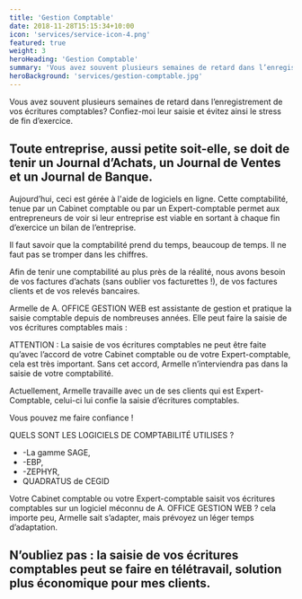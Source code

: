 ```yaml
---
title: 'Gestion Comptable'
date: 2018-11-28T15:15:34+10:00
icon: 'services/service-icon-4.png'
featured: true
weight: 3
heroHeading: 'Gestion Comptable'
summary: 'Vous avez souvent plusieurs semaines de retard dans l’enregistrement de vos écritures comptables? Confiez-moi leur saisie et évitez ainsi le stress de fin d’exercice.'
heroBackground: 'services/gestion-comptable.jpg'
---
```


Vous avez souvent plusieurs semaines de retard dans l’enregistrement de vos écritures comptables? Confiez-moi leur saisie et évitez ainsi le stress de fin d’exercice.


## Toute entreprise, aussi petite soit-elle, se doit de tenir un Journal d’Achats, un Journal de Ventes et un Journal de Banque.

Aujourd’hui, ceci est gérée à l'aide de logiciels en ligne. Cette comptabilité, tenue par un Cabinet comptable ou par un Expert-comptable permet aux entrepreneurs de voir si leur entreprise est viable en sortant à chaque fin d’exercice un bilan de l’entreprise.

Il faut savoir que la comptabilité prend du temps, beaucoup de temps. Il ne faut pas se tromper dans les chiffres.

Afin de tenir une comptabilité au plus près de la réalité, nous avons besoin de vos factures d’achats (sans oublier vos facturettes !), de vos factures clients et de vos relevés bancaires.

Armelle de A. OFFICE GESTION WEB est assistante de gestion et pratique la saisie comptable depuis de nombreuses années. Elle peut faire la saisie de vos écritures comptables mais :

ATTENTION : La saisie de vos écritures comptables ne peut être faite qu’avec l’accord de votre Cabinet comptable ou de votre Expert-comptable, cela est très important. Sans cet accord, Armelle n’interviendra pas dans la saisie de votre comptabilité.

Actuellement, Armelle travaille avec un de ses clients qui est Expert-Comptable, celui-ci lui confie la saisie d’écritures comptables.

Vous pouvez me faire confiance !


QUELS SONT LES LOGICIELS DE COMPTABILITÉ UTILISES ?

- -La gamme SAGE,
- -EBP,
- -ZEPHYR,
- QUADRATUS de CEGID

Votre Cabinet comptable ou votre Expert-comptable saisit vos écritures comptables sur un logiciel méconnu de A. OFFICE GESTION WEB ? cela importe peu, Armelle sait s’adapter, mais prévoyez un léger temps d’adaptation.

## N’oubliez pas : la saisie de vos écritures comptables peut se faire en télétravail, solution plus économique pour mes clients.

